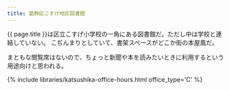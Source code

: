 ```yaml
---
title: 葛飾区こすげ地区図書館
---
```


{{ page.title }}は区立こすげ小学校の一角にある図書館だ。ただし中は学校と連結していない。
こぢんまりとしていて、書架スペースがどこか街の本屋風だ。

まともな閲覧席はないので、ちょっと新聞や本を読みたいときに利用するという用途向けと思われる。

{% include libraries/katsushika-office-hours.html office_type='C' %}
